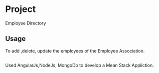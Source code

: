 

# Project
Employee Directory


## Usage
To add ,delete, update the employees of the Employee Association.

##
Used AngularJs,NodeJs, MongoDb to develop a Mean Stack Appliction.

